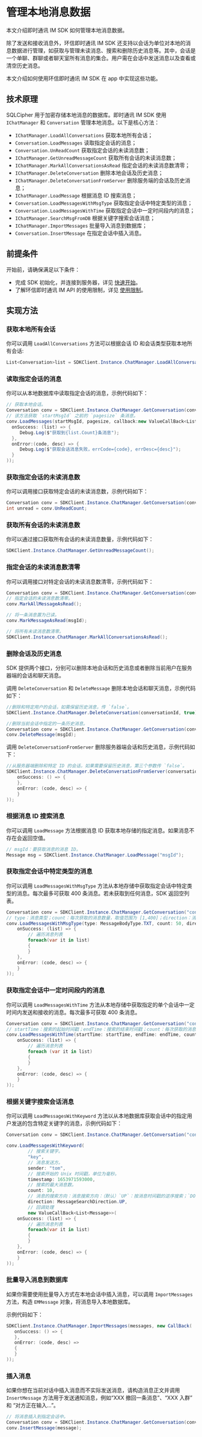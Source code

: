 # 管理本地消息数据

<Toc />

本文介绍即时通讯 IM SDK 如何管理本地消息数据。

除了发送和接收消息外，环信即时通讯 IM SDK 还支持以会话为单位对本地的消息数据进行管理，如获取与管理未读消息、搜索和删除历史消息等。其中，会话是一个单聊、群聊或者聊天室所有消息的集合。用户需在会话中发送消息以及查看或清空历史消息。

本文介绍如何使用环信即时通讯 IM SDK 在 app 中实现这些功能。

## 技术原理

SQLCipher 用于加密存储本地消息的数据库。即时通讯 IM SDK 使用 `IChatManager` 和 `Conversation` 管理本地消息。以下是核心方法：

- `IChatManager.LoadAllConversations` 获取本地所有会话；
- `Conversation.LoadMessages` 读取指定会话的消息；
- `Conversation.UnReadCount` 获取指定会话的未读消息数；
- `IChatManager.GetUnreadMessageCount` 获取所有会话的未读消息数；
- `IChatManager.MarkAllConversationsAsRead` 指定会话的未读消息数清零；
- `IChatManager.DeleteConversation` 删除本地会话及历史消息；
- `IChatManager.DeleteConversationFromServer` 删除服务端的会话及历史消息；
- `IChatManager.LoadMessage` 根据消息 ID 搜索消息；
- `Conversation.LoadMessagesWithMsgType` 获取指定会话中特定类型的消息；
- `Conversation.LoadMessagesWithTime` 获取指定会话中一定时间段内的消息；
- `IChatManager.SearchMsgFromDB` 根据关键字搜索会话消息；
- `IChatManager.ImportMessages` 批量导入消息到数据库；
- `Conversation.InsertMessage` 在指定会话中插入消息。

## 前提条件

开始前，请确保满足以下条件：

- 完成 SDK 初始化，并连接到服务器，详见 [快速开始](quickstart.html)。
- 了解环信即时通讯 IM API 的使用限制，详见 [使用限制](/product/limitation.html)。

## 实现方法

### 获取本地所有会话

你可以调用 `LoadAllConversations` 方法可以根据会话 ID 和会话类型获取本地所有会话:

```csharp
List<Conversation>list = SDKClient.Instance.ChatManager.LoadAllConversations();
```

### 读取指定会话的消息

你可以从本地数据库中读取指定会话的消息，示例代码如下：

```csharp
// 获取本地会话。
Conversation conv = SDKClient.Instance.ChatManager.GetConversation(conversationId, convType);
// 该方法获取 `startMsgId` 之前的 `pagesize` 条消息。
conv.LoadMessages(startMsgId, pagesize, callback:new ValueCallBack<List<Message>>(
  onSuccess: (list) => {
     Debug.Log($"获取到{list.Count}条消息");
  },
  onError:(code, desc) => {
     Debug.Log($"获取会话消息失败，errCode={code}, errDesc={desc}");
  }
));
```

### 获取指定会话的未读消息数

你可以调用接口获取特定会话的未读消息数，示例代码如下：

```csharp
Conversation conv = SDKClient.Instance.ChatManager.GetConversation(conversationId, convType);
int unread = conv.UnReadCount;
```

### 获取所有会话的未读消息数

你可以通过接口获取所有会话的未读消息数量，示例代码如下：

```csharp
SDKClient.Instance.ChatManager.GetUnreadMessageCount();
```

### 指定会话的未读消息数清零

你可以调用接口对特定会话的未读消息数清零，示例代码如下：

```csharp
Conversation conv = SDKClient.Instance.ChatManager.GetConversation(conversationId, convType);
// 指定会话的未读消息数清零。
conv.MarkAllMessageAsRead();

// 将一条消息置为已读。
conv.MarkMessageAsRead(msgId);

// 将所有未读消息数清零。
SDKClient.Instance.ChatManager.MarkAllConversationsAsRead();
```

### 删除会话及历史消息

SDK 提供两个接口，分别可以删除本地会话和历史消息或者删除当前用户在服务器端的会话和聊天消息。

调用 `DeleteConversation` 和 `DeleteMessage` 删除本地会话和聊天消息，示例代码如下：

```csharp
//删除和特定用户的会话，如需保留历史消息，传 `false`。
SDKClient.Instance.ChatManager.DeleteConversation(conversationId, true);

//删除当前会话中指定的一条历史消息。
Conversation conv = SDKClient.Instance.ChatManager.GetConversation(conversationId, convType);
conv.DeleteMessage(msgId);
```

调用 `DeleteConversationFromServer` 删除服务器端会话和历史消息，示例代码如下：

```csharp
//从服务器端删除和特定 ID 的会话，如果需要保留历史消息，第三个参数传 `false`。
SDKClient.Instance.ChatManager.DeleteConversationFromServer(conversationId, type, true, new CallBack(
    onSuccess: () => {
    },
    onError: (code, desc) => {
    }
));
```

### 根据消息 ID 搜索消息

你可以调用 `LoadMessage` 方法根据消息 ID 获取本地存储的指定消息。如果消息不存在会返回空值。

```csharp
// msgId：要获取消息的消息 ID。
Message msg = SDKClient.Instance.ChatManager.LoadMessage("msgId");
```

### 获取指定会话中特定类型的消息

你可以调用 `LoadMessagesWithMsgType` 方法从本地存储中获取指定会话中特定类型的消息。每次最多可获取 400 条消息。若未获取到任何消息，SDK 返回空列表。

```csharp
Conversation conv = SDKClient.Instance.ChatManager.GetConversation("convId");
// type：消息类型；count：每次获取的消息数量，取值范围为 [1,400]；direction：消息搜索方向：（默认）`UP`：按消息时间戳的逆序搜索；`DOWN`：按消息时间戳的正序搜索。
conv.LoadMessagesWithMsgType(type: MessageBodyType.TXT, count: 50, direction: MessageSearchDirection.UP, new ValueCallBack<List<Message>>(
    onSuccess: (list) => {
        // 遍历消息列表
        foreach(var it in list)
        {
        }
    },
    onError: (code, desc) => {
    }
));
```

### 获取指定会话中一定时间段内的消息

你可以调用 `LoadMessagesWithTime` 方法从本地存储中获取指定的单个会话中一定时间内发送和接收的消息。每次最多可获取 400 条消息。

```csharp
Conversation conv = SDKClient.Instance.ChatManager.GetConversation("convId");
// startTime：搜索的起始时间戳；endTime：搜索的结束时间戳；count：每次获取的消息数量，取值范围为 [1,400]。
conv.LoadMessagesWithTime(startTime: startTime, endTime: endTime, count: 50, new ValueCallBack<List<Message>>(
    onSuccess: (list) => {
        // 遍历消息列表
        foreach (var it in list)
        {
        }
    },
    onError: (code, desc) => {
    }
));
```

### 根据关键字搜索会话消息

你可以调用 `LoadMessagesWithKeyword` 方法以从本地数据库获取会话中的指定用户发送的包含特定关键字的消息，示例代码如下：

```csharp
Conversation conv = SDKClient.Instance.ChatManager.GetConversation("convId");

conv.LoadMessagesWithKeyword(
        // 搜索关键字。
        "key", 
        // 消息发送方。
        sender: "tom",
        // 搜索开始的 Unix 时间戳，单位为毫秒。
        timestamp: 1653971593000,
        // 搜索的最大消息数。
        count: 10, 
        // 消息的搜索方向：消息搜索方向：（默认）`UP`：按消息时间戳的逆序搜索；`DOWN`：按消息时间戳的正序搜索。
        direction: MessageSearchDirection.UP, 
        // 回调处理
        new ValueCallBack<List<Message>>(
    onSuccess: (list) => {
        // 遍历消息列表
        foreach(var it in list)
        {
        }
    },
    onError: (code, desc) => {
    }
));
```

### 批量导入消息到数据库

如果你需要使用批量导入方式在本地会话中插入消息，可以调用 `ImportMessages` 方法，构造 `EMMessage` 对象，将消息导入本地数据库。

示例代码如下：

```csharp
SDKClient.Instance.ChatManager.ImportMessages(messages, new CallBack(
   onSuccess: () => {
   },
   onError: (code, desc) =>
   {
   }
));
```

### 插入消息

如果你想在当前对话中插入消息而不实际发送消息，请构造消息正文并调用 `InsertMessage` 方法用于发送通知消息，例如“XXX 撤回一条消息”、“XXX 入群” 和 “对方正在输入...”。

```csharp
// 将消息插入到指定会话中。
Conversation conv = SDKClient.Instance.ChatManager.GetConversation(conversationId, convType);
conv.InsertMessage(message);
```
